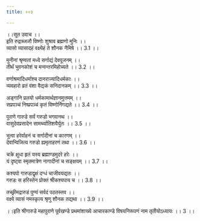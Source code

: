 ```yaml
---
title: ००३

---
```

।।सूत उवाच ।।  
इति रुद्राब्जजौ विष्णोः शुश्राव ब्रह्मणो मुनिः ।।  
व्यासो व्यासादहं वक्ष्येहं ते शौनक नैमिषे ।। 3.1 ।।  
  
मुनीनां श्रृण्वतां मध्ये सर्गाद्यं देवपूजनम् ।।  
तीर्थं भुवनकोशं च मन्वन्तरमिहोच्यते ।। 3.2 ।।  
  
वर्णाश्रमादिधर्माश्च दानराज्यादिधर्मकाः ।।  
व्यवहारो व्रतं वंशा वैद्यकं सनिदानकम् ।। 3.3 ।।  
  
अङ्गानि प्रलयो धर्मकामार्थज्ञानमुत्तमम् ।।  
सप्रपञ्चं निष्प्रपञ्चं कृतं विष्णोर्निगद्यते ।। 3.4 ।।  
  
पुराणे गारुडे सर्वं गरुडो भगवानथ ।।  
वासुदेवप्रसादेन सामर्थ्यातिशयैर्युतः ।। 3.5 ।।  
  
भुत्वा हरेर्वाहनं च सर्गादीनां च कारणम् ।।  
देवान्विजित्य गरुडो ह्यमृताहरणं तथा ।। 3.6 ।।  
  
चक्रे क्षुधा हृतं यस्य ब्रह्माण्डमुदरे हरेः ।।  
यं दृष्ट्वा स्मृतमात्रेण नागादीनां च सङ्क्षयम् ।। 3.7 ।।  
  
कश्यपो गारुडाद्वृक्षं दग्धं चाजीवयद्यतः ।।  
गरुडः स हरिस्तेन प्रोक्तं श्रीकश्यपाय च ।। 3.8 ।।  
  
तच्छ्रीमद्रारुडं पुण्यं सर्वदं पठतस्तव ।।  
वक्ष्ये व्यासं नमस्कृत्य श्रृणु शौनक तद्यथा ।। 3.9 ।।  
  
।।इति श्रीगारुडे महापुराणे पूर्वखण्डे प्रथमांशाख्ये आचारकाण्डे विषयनिरूपणं नाम तृतीयोऽध्यायः ।। 3 ।।